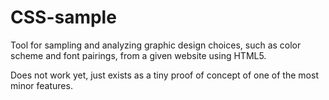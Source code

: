 CSS-sample
============

Tool for sampling and analyzing graphic design choices, such as color scheme and font pairings, from a given website using HTML5.

Does not work yet, just exists as a tiny proof of concept of one of the most minor features.